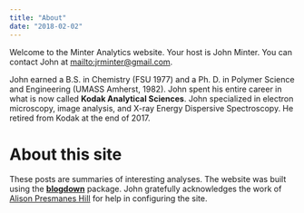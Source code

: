 ```yaml
---
title: "About"
date: "2018-02-02"
---
```


Welcome to the Minter Analytics website. Your host is John Minter.
You can contact John at <mailto:jrminter@gmail.com>.

John earned a B.S. in Chemistry (FSU 1977) and a Ph. D. in Polymer
Science and Engineering (UMASS Amherst, 1982). John spent his entire
career in what is now called **Kodak Analytical Sciences**. John
specialized in electron microscopy, image analysis, and X-ray Energy
Dispersive Spectroscopy. He retired from Kodak at the end of 2017.

# About this site

These posts are summaries of interesting analyses. The website was built
using the [**blogdown**](https://github.com/rstudio/blogdown) package.
John gratefully acknowledges the work of [Alison Presmanes Hill](https://github.com/apreshill/blogdown-workshop)
for help in configuring the site.
